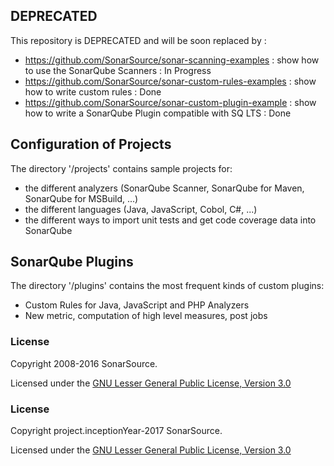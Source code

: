 ## DEPRECATED

This repository is DEPRECATED and will be soon replaced by :
* https://github.com/SonarSource/sonar-scanning-examples : show how to use the SonarQube Scanners : In Progress
* https://github.com/SonarSource/sonar-custom-rules-examples : show how to write custom rules : Done
* https://github.com/SonarSource/sonar-custom-plugin-example : show how to write a SonarQube Plugin compatible with SQ LTS : Done

## Configuration of Projects

The directory '/projects' contains sample projects for:
 * the different analyzers (SonarQube Scanner, SonarQube for Maven, SonarQube for MSBuild, ...)
 * the different languages (Java, JavaScript, Cobol, C#, ...)
 * the different ways to import unit tests and get code coverage data into SonarQube

## SonarQube Plugins

The directory '/plugins' contains the most frequent kinds of custom plugins:
 * Custom Rules for Java, JavaScript and PHP Analyzers
 * New metric, computation of high level measures, post jobs

### License

Copyright 2008-2016 SonarSource.

Licensed under the [GNU Lesser General Public License, Version 3.0](http://www.gnu.org/licenses/lgpl.txt)
### License

Copyright project.inceptionYear-2017 SonarSource.

Licensed under the [GNU Lesser General Public License, Version 3.0](http://www.gnu.org/licenses/lgpl.txt)